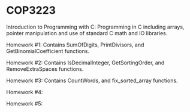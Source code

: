 # COP3223
Introduction to Programming with C: Programming in C including arrays, pointer manipulation and use of standard C math and IO libraries.

Homework #1: Contains SumOfDigits, PrintDivisors, and GetBinomialCoefficient functions.

Homework #2: Contains IsDecimalInteger, GetSortingOrder, and RemoveExtraSpaces functions.

Homework #3: Contains CountWords, and fix_sorted_array functions.

Homework #4:

Homework #5:

